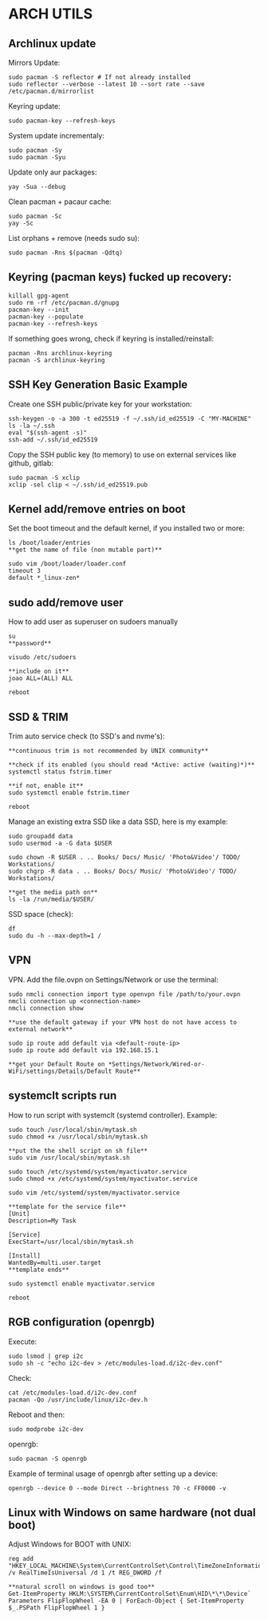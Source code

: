 ARCH UTILS
====================================================
## Archlinux update

Mirrors Update:

	sudo pacman -S reflector # If not already installed
    sudo reflector --verbose --latest 10 --sort rate --save /etc/pacman.d/mirrorlist

Keyring update:

	sudo pacman-key --refresh-keys

System update incrementaly:

	sudo pacman -Sy
	sudo pacman -Syu

Update only aur packages:

	yay -Sua --debug

Clean pacman + pacaur cache:

	sudo pacman -Sc
 	yay -Sc
	
List orphans + remove (needs sudo su):

	sudo pacman -Rns $(pacman -Qdtq)
 
## Keyring (pacman keys) fucked up recovery:
	
	killall gpg-agent
	sudo rm -rf /etc/pacman.d/gnupg
	pacman-key --init 
	pacman-key --populate
	pacman-key --refresh-keys

If something goes wrong, check if keyring is installed/reinstall:

	pacman -Rns archlinux-keyring
	pacman -S archlinux-keyring


## SSH Key Generation Basic Example

Create one SSH public/private key for your workstation:

	ssh-keygen -o -a 300 -t ed25519 -f ~/.ssh/id_ed25519 -C "MY-MACHINE"
	ls -la ~/.ssh
	eval "$(ssh-agent -s)"
	ssh-add ~/.ssh/id_ed25519

Copy the SSH public key (to memory) to use on external services like github, gitlab:

	sudo pacman -S xclip
	xclip -sel clip < ~/.ssh/id_ed25519.pub

 ## Kernel add/remove entries on boot

Set the boot timeout and the default kernel, if you installed two or more:

	ls /boot/loader/entries
	**get the name of file (non mutable part)**

	sudo vim /boot/loader/loader.conf
	timeout 3
	default *_linux-zen*

## sudo add/remove user

How to add user as superuser on sudoers manually

	su
	**password**
	
	visudo /etc/sudoers
	
	**include on it**
	joao ALL=(ALL) ALL
	
	reboot

## SSD & TRIM

Trim auto service check (to SSD's and nvme's):

	**continuous trim is not recommended by UNIX community**
	
	**check if its enabled (you should read *Active: active (waiting)*)**
	systemctl status fstrim.timer
	
	**if not, enable it**
	sudo systemctl enable fstrim.timer
	
	reboot

Manage an existing extra SSD like a data SSD, here is my example:

	sudo groupadd data
	sudo usermod -a -G data $USER
	
	sudo chown -R $USER . .. Books/ Docs/ Music/ 'Photo&Video'/ TODO/ Workstations/
	sudo chgrp -R data . .. Books/ Docs/ Music/ 'Photo&Video'/ TODO/ Workstations/
	
	**get the media path on**
	ls -la /run/media/$USER/

SSD space (check):

	df
	sudo du -h --max-depth=1 /




	
## VPN

VPN. Add the file.ovpn on Settings/Network or use the terminal:

	sudo nmcli connection import type openvpn file /path/to/your.ovpn
	nmcli connection up <connection-name>
	nmcli connection show

	**use the default gateway if your VPN host do not have access to external network**

	sudo ip route add default via <default-route-ip>
	sudo ip route add default via 192.168.15.1

	**get your Default Route on *Settings/Network/Wired-or-WiFi/settings/Details/Default Route**

## systemclt scripts run

How to run script with systemclt (systemd controller). Example:
	
	sudo touch /usr/local/sbin/mytask.sh
	sudo chmod +x /usr/local/sbin/mytask.sh
	
	**put the the shell script on sh file**
	sudo vim /usr/local/sbin/mytask.sh
	
	sudo touch /etc/systemd/system/myactivator.service
	sudo chmod +x /etc/systemd/system/myactivator.service
	
	sudo vim /etc/systemd/system/myactivator.service
	
	**template for the service file**
	[Unit]
	Description=My Task

	[Service]
	ExecStart=/usr/local/sbin/mytask.sh

	[Install]
	WantedBy=multi.user.target
	**template ends**
	
	sudo systemctl enable myactivator.service
	
	reboot

## RGB configuration (openrgb)

Execute:

	sudo lsmod | grep i2c
	sudo sh -c "echo i2c-dev > /etc/modules-load.d/i2c-dev.conf"

Check:

	cat /etc/modules-load.d/i2c-dev.conf
	pacman -Qo /usr/include/linux/i2c-dev.h   

Reboot and then:

	sudo modprobe i2c-dev

openrgb:

	sudo pacman -S openrgb

 Example of terminal usage of openrgb after setting up a device:
 
 	openrgb --device 0 --mode Direct --brightness 70 -c FF0000 -v

## Linux with Windows on same hardware (not dual boot)

Adjust Windows for BOOT with UNIX:

	reg add "HKEY_LOCAL_MACHINE\System\CurrentControlSet\Control\TimeZoneInformation" /v RealTimeIsUniversal /d 1 /t REG_DWORD /f
	
	**natural scroll on windows is good too**
	Get-ItemProperty HKLM:\SYSTEM\CurrentControlSet\Enum\HID\*\*\Device` Parameters FlipFlopWheel -EA 0 | ForEach-Object { Set-ItemProperty $_.PSPath FlipFlopWheel 1 }

